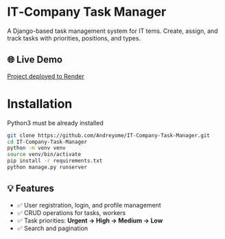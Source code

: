 # IT‑Company Task Manager
A Django-based task management system for IT tems. Create, assign, and track tasks with priorities, positions, and types. 
## 🌐 Live Demo
[Project deployed to Render](https://it-company-task-manager-btri.onrender.com/)
# Installation
Python3 must be already installed
```bash
git clone https://github.com/Andreyome/IT-Company-Task-Manager.git
cd IT-Company-Task-Manager
python -m venv venv
source venv/bin/activate
pip install -r requirements.txt
python manage.py runserver
```
## 💡 Features

- ✅ User registration, login, and profile management  
- ✅ CRUD operations for tasks, workers 
- ✅ Task priorities: **Urgent → High → Medium → Low**
- ✅ Search and pagination